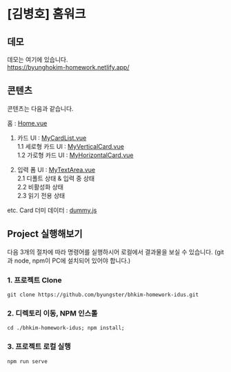 # [김병호] 홈워크

## 데모
데모는 여기에 있습니다.  
https://byunghokim-homework.netlify.app/

## 콘텐츠
콘텐츠는 다음과 같습니다.

홈 : [Home.vue](/src/views/Home.vue)

1. 카드 UI : [MyCardList.vue](/src/components/card/MyCardList.vue)  
   1.1 세로형 카드 UI : [MyVerticalCard.vue](/src/components/card/MyVerticalCard.vue)  
   1.2 가로형 카드 UI : [MyHorizontalCard.vue](/src/components/card/MyHorizontalCard.vue)

2. 입력 폼 UI : [MyTextArea.vue](/src/components/textarea/MyTextArea.vue)  
   2.1 디폴트 상태 & 입력 중 상태  
   2.2 비활성화 상태  
   2.3 읽기 전용 상태

etc. Card 더미 데이터 : [dummy.js](/src/assets/dummy.js)

## Project 실행해보기
다음 3개의 절차에 따라 명령어를 실행하시어 로컬에서 결과물을 보실 수 있습니다.
(git과 node, npm이 PC에 설치되어 있어야 합니다.)

### 1. 프로젝트 Clone
```
git clone https://github.com/byungster/bhkim-homework-idus.git
```

### 2. 디렉토리 이동, NPM 인스톨

```
cd ./bhkim-homework-idus; npm install;
```

### 3. 프로젝트 로컬 실행

```
npm run serve
```
